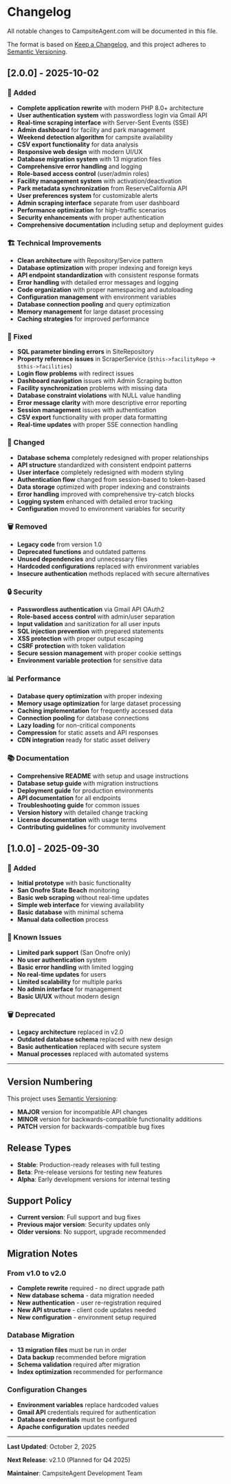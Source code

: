 # Changelog

All notable changes to CampsiteAgent.com will be documented in this file.

The format is based on [Keep a Changelog](https://keepachangelog.com/en/1.0.0/),
and this project adheres to [Semantic Versioning](https://semver.org/spec/v2.0.0.html).

## [2.0.0] - 2025-10-02

### 🎉 Added
- **Complete application rewrite** with modern PHP 8.0+ architecture
- **User authentication system** with passwordless login via Gmail API
- **Real-time scraping interface** with Server-Sent Events (SSE)
- **Admin dashboard** for facility and park management
- **Weekend detection algorithm** for campsite availability
- **CSV export functionality** for data analysis
- **Responsive web design** with modern UI/UX
- **Database migration system** with 13 migration files
- **Comprehensive error handling** and logging
- **Role-based access control** (user/admin roles)
- **Facility management system** with activation/deactivation
- **Park metadata synchronization** from ReserveCalifornia API
- **User preferences system** for customizable alerts
- **Admin scraping interface** separate from user dashboard
- **Performance optimization** for high-traffic scenarios
- **Security enhancements** with proper authentication
- **Comprehensive documentation** including setup and deployment guides

### 🏗️ Technical Improvements
- **Clean architecture** with Repository/Service pattern
- **Database optimization** with proper indexing and foreign keys
- **API endpoint standardization** with consistent response formats
- **Error handling** with detailed error messages and logging
- **Code organization** with proper namespacing and autoloading
- **Configuration management** with environment variables
- **Database connection pooling** and query optimization
- **Memory management** for large dataset processing
- **Caching strategies** for improved performance

### 🐛 Fixed
- **SQL parameter binding errors** in SiteRepository
- **Property reference issues** in ScraperService (`$this->facilityRepo` → `$this->facilities`)
- **Login flow problems** with redirect issues
- **Dashboard navigation** issues with Admin Scraping button
- **Facility synchronization** problems with missing data
- **Database constraint violations** with NULL value handling
- **Error message clarity** with more descriptive error reporting
- **Session management** issues with authentication
- **CSV export** functionality with proper data formatting
- **Real-time updates** with proper SSE connection handling

### 🔧 Changed
- **Database schema** completely redesigned with proper relationships
- **API structure** standardized with consistent endpoint patterns
- **User interface** completely redesigned with modern styling
- **Authentication flow** changed from session-based to token-based
- **Data storage** optimized with proper indexing and constraints
- **Error handling** improved with comprehensive try-catch blocks
- **Logging system** enhanced with detailed error tracking
- **Configuration** moved to environment variables for security

### 🗑️ Removed
- **Legacy code** from version 1.0
- **Deprecated functions** and outdated patterns
- **Unused dependencies** and unnecessary files
- **Hardcoded configurations** replaced with environment variables
- **Insecure authentication** methods replaced with secure alternatives

### 🔒 Security
- **Passwordless authentication** via Gmail API OAuth2
- **Role-based access control** with admin/user separation
- **Input validation** and sanitization for all user inputs
- **SQL injection prevention** with prepared statements
- **XSS protection** with proper output escaping
- **CSRF protection** with token validation
- **Secure session management** with proper cookie settings
- **Environment variable protection** for sensitive data

### 📊 Performance
- **Database query optimization** with proper indexing
- **Memory usage optimization** for large dataset processing
- **Caching implementation** for frequently accessed data
- **Connection pooling** for database connections
- **Lazy loading** for non-critical components
- **Compression** for static assets and API responses
- **CDN integration** ready for static asset delivery

### 📚 Documentation
- **Comprehensive README** with setup and usage instructions
- **Database setup guide** with migration instructions
- **Deployment guide** for production environments
- **API documentation** for all endpoints
- **Troubleshooting guide** for common issues
- **Version history** with detailed change tracking
- **License documentation** with usage terms
- **Contributing guidelines** for community involvement

## [1.0.0] - 2025-09-30

### 🎉 Added
- **Initial prototype** with basic functionality
- **San Onofre State Beach** monitoring
- **Basic web scraping** without real-time updates
- **Simple web interface** for viewing availability
- **Basic database** with minimal schema
- **Manual data collection** process

### 🐛 Known Issues
- **Limited park support** (San Onofre only)
- **No user authentication** system
- **Basic error handling** with limited logging
- **No real-time updates** for users
- **Limited scalability** for multiple parks
- **No admin interface** for management
- **Basic UI/UX** without modern design

### 🗑️ Deprecated
- **Legacy architecture** replaced in v2.0
- **Outdated database schema** replaced with new design
- **Basic authentication** replaced with secure system
- **Manual processes** replaced with automated systems

---

## Version Numbering

This project uses [Semantic Versioning](https://semver.org/):

- **MAJOR** version for incompatible API changes
- **MINOR** version for backwards-compatible functionality additions
- **PATCH** version for backwards-compatible bug fixes

## Release Types

- **Stable**: Production-ready releases with full testing
- **Beta**: Pre-release versions for testing new features
- **Alpha**: Early development versions for internal testing

## Support Policy

- **Current version**: Full support and bug fixes
- **Previous major version**: Security updates only
- **Older versions**: No support, upgrade recommended

## Migration Notes

### From v1.0 to v2.0
- **Complete rewrite** required - no direct upgrade path
- **New database schema** - data migration needed
- **New authentication** - user re-registration required
- **New API structure** - client code updates needed
- **New configuration** - environment setup required

### Database Migration
- **13 migration files** must be run in order
- **Data backup** recommended before migration
- **Schema validation** required after migration
- **Index optimization** recommended for performance

### Configuration Changes
- **Environment variables** replace hardcoded values
- **Gmail API** credentials required for authentication
- **Database credentials** must be configured
- **Apache configuration** updates needed

---

**Last Updated**: October 2, 2025

**Next Release**: v2.1.0 (Planned for Q4 2025)

**Maintainer**: CampsiteAgent Development Team
